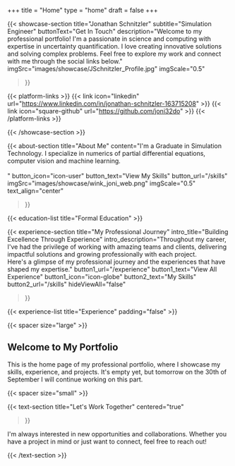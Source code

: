 +++
title =  "Home"
type = "home"
draft = false
+++


{{< showcase-section
    title="Jonathan Schnitzler"
    subtitle="Simulation Engineer"
    buttonText="Get In Touch"
    description="Welcome to my professional portfolio! I'm a passionate in science and computing with expertise in uncertainty quantification. I love creating innovative solutions and solving complex problems. Feel free to explore my work and connect with me through the social links below."
    imgSrc="images/showcase/JSchnitzler_Profile.jpg"
    imgScale="0.5"
 >}}

{{< platform-links >}}
    {{< link icon="linkedin" url="https://www.linkedin.com/in/jonathan-schnitzler-163715208" >}}
    {{< link icon="square-github" url="https://github.com/joni32do" >}}
    <!-- {{< link icon="rss" url="/index.xml" >}} -->
    <!-- {{< link icon="square-twitter" url="https://twitter.com/yourusername" >}} -->
    <!-- {{< link icon="square-facebook" url="https://facebook.com/yourpage" >}} -->
    <!-- {{< link icon="instagram" url="https://www.instagram.com/yourusername/" >}} -->
    <!-- Add more social links as needed -->
{{< /platform-links >}}

{{< /showcase-section >}}

{{< about-section
    title="About Me"
    content="I'm a Graduate in Simulation Technology. I specialize in numerics of partial differential equations, computer vision and machine learning. <br/><br/>"
    button_icon="icon-user"
    button_text="View My Skills"
    button_url="/skills"
    imgSrc="images/showcase/wink_joni_web.png"
    imgScale="0.5"
    text_align="center"
 >}}

{{< education-list
    title="Formal Education" >}}

{{< experience-section
    title="My Professional Journey"
    intro_title="Building Excellence Through Experience"
    intro_description="Throughout my career, I've had the privilege of working with amazing teams and clients, delivering impactful solutions and growing professionally with each project.<br>Here's a glimpse of my professional journey and the experiences that have shaped my expertise." 
    button1_url="/experience"
    button1_text="View All Experience"
    button1_icon="icon-globe"
    button2_text="My Skills"
    button2_url="/skills"
    hideViewAll="false"
>}}

{{< experience-list
    title="Experience"
    padding="false" >}}

<!-- 
{{< client-and-work-section
    title="Featured Projects & Work" >}}  -->
<!-- 
{{< testimonial-section
    title="What they say about me" >}} -->

{{< spacer size="large" >}}

## Welcome to My Portfolio

This is the home page of my professional portfolio, where I showcase my skills, experience, and projects. It's empty yet, but tomorrow on the 30th of September I will continue working on this part.

{{< spacer size="small" >}}

{{< text-section
title="Let's Work Together"
centered="true"
>}}

I'm always interested in new opportunities and collaborations. Whether you have a project in mind or just want to connect, feel free to reach out!

{{< /text-section >}}
